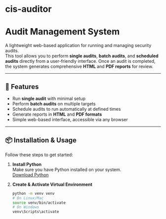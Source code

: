 # cis-auditor

# Audit Management System

A lightweight web-based application for running and managing security audits.  
This tool allows you to perform **single audits**, **batch audits**, and **scheduled audits** directly from a user-friendly interface. Once an audit is completed, the system generates comprehensive **HTML** and **PDF reports** for review.

---

## 🚀 Features
- Run **single audit** with minimal setup  
- Perform **batch audits** on multiple targets  
- Schedule audits to run automatically at defined times  
- Generate reports in **HTML** and **PDF formats**  
- Simple web-based interface, accessible via any browser  

---

## 📦 Installation & Usage

Follow these steps to get started:

1. **Install Python**  
   Make sure you have Python installed on your system.  
   [Download Python](https://www.python.org/downloads/)

2. **Create & Activate Virtual Environment**
   ```bash
   python -m venv venv
   # On Linux/Mac
   source venv/bin/activate
   # On Windows
   venv\Scripts\activate


